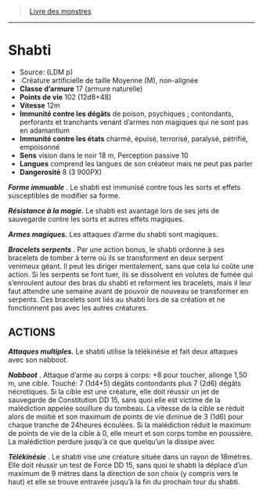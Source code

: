 ﻿> [Livre des monstres](tome_of_beasts.md)

---

# Shabti

- Source: (LDM p)
-  Créature artificielle de taille Moyenne (M), non-alignée
- **Classe d’armure** 17 (armure naturelle)
- **Points de vie** 102 (12d8+48)
- **Vitesse** 12m
- **Immunité contre les dégâts** de poison, psychiques ; contondants, perforants et tranchants venant d’armes non magiques qui ne sont pas en adamantium
- **Immunité contre les états** charmé, épuisé, terrorisé, paralysé, pétrifié, empoisonné
- **Sens** vision dans le noir 18 m, Perception passive 10
- **Langues** comprend les langues de son créateur mais ne peut pas parler
- **Dangerosité** 8 (3 900PX)

**_Forme immuable_** . Le shabti est immunisé contre tous les sorts et effets susceptibles de modifier sa forme.

**_Résistance à la magie._** Le shabti est avantagé lors de ses jets de sauvegarde contre les sorts et autres effets magiques.

**_Armes magiques._** Les attaques d’arme du shabti sont magiques.

**_Bracelets serpents_** . Par une action bonus, le shabti ordonne à ses bracelets de tomber à terre où ils se transforment en deux serpent venimeux géant. Il peut les diriger mentalement, sans que cela lui coûte une action. Si les serpents se font tuer, ils se dissolvent en volutes de fumée qui s’enroulent autour des bras du shabti et reforment les bracelets, mais il leur faut attendre une semaine avant de pouvoir de nouveau se transformer en serpents. Ces bracelets sont liés au shabti lors de sa création et ne fonctionnent pas avec les autres créatures.

## ACTIONS

**_Attaques multiples._** Le shabti utilise la télékinésie et fait deux attaques avec son nabboot.

**_Nabboot_** . Attaque d’arme au corps à corps: +8 pour toucher, allonge 1,50 m, une cible. Touché: 7 (1d4+5) dégâts contondants plus 7 (2d6) dégâts nécrotiques. Si la cible est une créature, elle doit réussir un jet de sauvegarde de Constitution DD 15, sans quoi elle est victime de la malédiction appelée souillure du tombeau. La vitesse de la cible se réduit alors de moitié et son maximum de points de vie diminue de 3 (1d6) pour chaque tranche de 24heures écoulées. Si la malédiction réduit le maximum de points de vie de la cible à 0, elle meurt et son corps tombe en poussière. La malédiction perdure jusqu’à ce que quelqu’un la dissipe avec

**_Télékinésie_** . Le shabti vise une créature située dans un rayon de 18mètres. Elle doit réussir un test de Force DD 15, sans quoi le shabti la déplace d’un maximum de 9 mètres dans la direction de son choix (y compris vers le haut) et elle se trouve entravée jusqu’à la fin du prochain tour du shabti.


